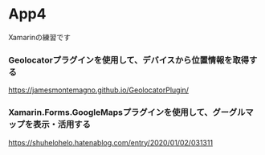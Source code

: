 # App4
Xamarinの練習です

### Geolocatorプラグインを使用して、デバイスから位置情報を取得する  
https://jamesmontemagno.github.io/GeolocatorPlugin/


### Xamarin.Forms.GoogleMapsプラグインを使用して、グーグルマップを表示・活用する  
https://shuhelohelo.hatenablog.com/entry/2020/01/02/031311
